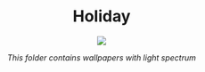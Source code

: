 <div align="center">
  <h1>Holiday</h1>
  <img src="https://raw.githubusercontent.com/Mehranalam/Mehranalam/main/assets/sky_clouds_relief_sunny_cumulus_background_banner_landscape_format-557045.jpg!d.jpg">
  <p><i>This folder contains wallpapers with light spectrum</i></p>
  </div>
